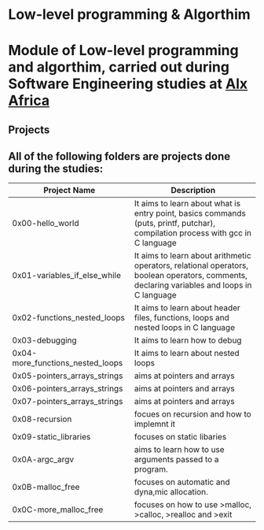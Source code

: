 <h1>Low-level programming & Algorthim<h1>

Module of **Low-level programming** and **algorthim**, carried out during **Software Engineering studies** at [Alx Africa](https://www.alxafrica.com/)

<h2>Projects<h2>
All of the following folders are projects done during the studies:


|Project Name | Description|
| --- | --- |
| 0x00-hello_world | It aims to learn about what is entry point, basics commands (puts, printf, putchar), compilation process with gcc in C language |
| 0x01-variables_if_else_while | It aims to learn about arithmetic operators, relational operators, boolean operators, comments, declaring variables and loops in C language |
| 0x02-functions_nested_loops | It aims to learn about header files, functions, loops and nested loops in C language |
| 0x03-debugging | It aims to learn how to debug |
| 0x04-more_functions_nested_loops | It aims to learn about nested loops |
| 0x05-pointers_arrays_strings | aims at pointers and arrays |
| 0x06-pointers_arrays_strings | aims at pointers and arrays |
| 0x07-pointers_arrays_strings | aims at pointers and arrays |
| 0x08-recursion | focues on recursion and how to implemnt it |
| 0x09-static_libraries | focuses on static libaries |
| 0x0A-argc_argv | aims to learn how to use arguments passed to a program. |
| 0x0B-malloc_free | focuses on automatic and dyna,mic allocation. |
| 0x0C-more_malloc_free | focuses on how to use >malloc, >calloc, >realloc and >exit |


